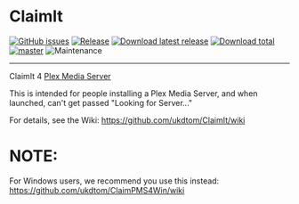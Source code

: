 # ClaimIt
[![GitHub issues](https://img.shields.io/github/issues/ukdtom/ClaimIt.svg?style=flat)](https://github.com/ukdtom/ClaimIt/issues)
[![Release](https://img.shields.io/github/release/ukdtom/ClaimIt.svg?style=flat)](https://github.com/ukdtom/ClaimIt/releases/latest)
[![Download latest release](https://img.shields.io/github/downloads/ukdtom/ClaimIt/latest/total.svg)](https://github.com/ukdtom/ClaimIt/releases/latest)
[![Download total](https://img.shields.io/github/downloads/ukdtom/ClaimIt/total.svg)](https://github.com/ukdtom/ClaimIt/releases)
[![master](https://img.shields.io/badge/master-stable-green.svg?maxAge=2592000)]()
![Maintenance](https://img.shields.io/badge/Maintained-Yes-green.svg)

***
ClaimIt 4 [Plex Media Server](https://support.plex.tv/hc/en-us)

This is intended for people installing a Plex Media Server, and when launched, can't get passed "Looking for Server..."

For details, see the Wiki: https://github.com/ukdtom/ClaimIt/wiki


# NOTE:
For Windows users, we recommend you use this instead: https://github.com/ukdtom/ClaimPMS4Win/wiki
